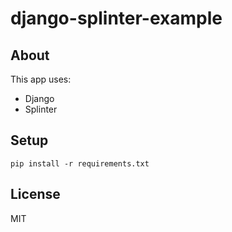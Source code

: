 django-splinter-example
===================


## About

This app uses:

* Django
* Splinter

## Setup

    pip install -r requirements.txt

## License

MIT
